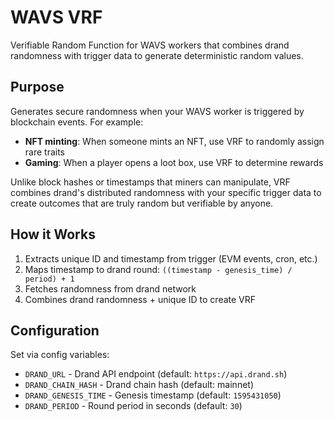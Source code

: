 # WAVS VRF

Verifiable Random Function for WAVS workers that combines drand randomness with trigger data to generate deterministic random values.

## Purpose

Generates secure randomness when your WAVS worker is triggered by blockchain events. For example:

- **NFT minting**: When someone mints an NFT, use VRF to randomly assign rare traits
- **Gaming**: When a player opens a loot box, use VRF to determine rewards

Unlike block hashes or timestamps that miners can manipulate, VRF combines drand's distributed randomness with your specific trigger data to create outcomes that are truly random but verifiable by anyone.

## How it Works

1. Extracts unique ID and timestamp from trigger (EVM events, cron, etc.)
2. Maps timestamp to drand round: `((timestamp - genesis_time) / period) + 1`
3. Fetches randomness from drand network
4. Combines drand randomness + unique ID to create VRF

## Configuration

Set via config variables:

- `DRAND_URL` - Drand API endpoint (default: `https://api.drand.sh`)
- `DRAND_CHAIN_HASH` - Drand chain hash (default: mainnet)
- `DRAND_GENESIS_TIME` - Genesis timestamp (default: `1595431050`)
- `DRAND_PERIOD` - Round period in seconds (default: `30`)

